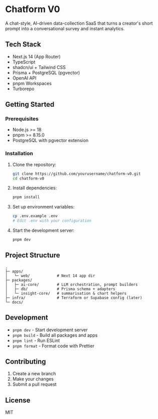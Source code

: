 # Chatform V0

A chat-style, AI-driven data-collection SaaS that turns a creator's short prompt into a conversational survey and instant analytics.

## Tech Stack

- Next.js 14 (App Router)
- TypeScript
- shadcn/ui + Tailwind CSS
- Prisma + PostgreSQL (pgvector)
- OpenAI API
- pnpm Workspaces
- Turborepo

## Getting Started

### Prerequisites

- Node.js >= 18
- pnpm >= 8.15.0
- PostgreSQL with pgvector extension

### Installation

1. Clone the repository:
   ```bash
   git clone https://github.com/yourusername/chatform-v0.git
   cd chatform-v0
   ```

2. Install dependencies:
   ```bash
   pnpm install
   ```

3. Set up environment variables:
   ```bash
   cp .env.example .env
   # Edit .env with your configuration
   ```

4. Start the development server:
   ```bash
   pnpm dev
   ```

## Project Structure

```
.
├─ apps/
│   └─ web/            # Next 14 app dir
├─ packages/
│   ├─ ai-core/        # LLM orchestration, prompt builders
│   ├─ db/             # Prisma schema + adapters
│   └─ insight-core/   # summarisation & chart helpers
├─ infra/              # Terraform or Supabase config (later)
└─ docs/
```

## Development

- `pnpm dev` - Start development server
- `pnpm build` - Build all packages and apps
- `pnpm lint` - Run ESLint
- `pnpm format` - Format code with Prettier

## Contributing

1. Create a new branch
2. Make your changes
3. Submit a pull request

## License

MIT 